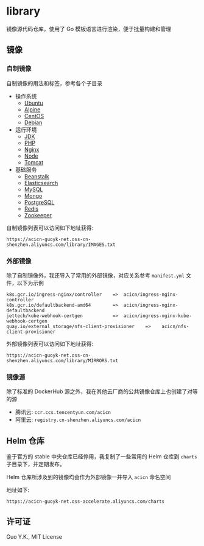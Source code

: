 # library
镜像源代码仓库，使用了 Go 模板语言进行渲染，便于批量构建和管理

## 镜像

### 自制镜像

自制镜像的用法和标签，参考各个子目录

* 操作系统
    * [Ubuntu](https://github.com/acicn/library/tree/latest/ubuntu)
    * [Alpine](https://github.com/acicn/library/tree/latest/alpine)
    * [CentOS](https://github.com/acicn/library/tree/latest/centos)
    * [Debian](https://github.com/acicn/library/tree/latest/debian)
* 运行环境
    * [JDK](https://github.com/acicn/library/tree/latest/jdk)
    * [PHP](https://github.com/acicn/library/tree/latest/php)
    * [Nginx](https://github.com/acicn/library/tree/latest/nginx)
    * [Node](https://github.com/acicn/library/tree/latest/node)
    * [Tomcat](https://github.com/acicn/library/tree/latest/tomcat)
* 基础服务
    * [Beanstalk](https://github.com/acicn/library/tree/latest/beanstalk)
    * [Elasticsearch](https://github.com/acicn/library/tree/latest/elasticsearch)
    * [MySQL](https://github.com/acicn/library/tree/latest/mysql)
    * [Mongo](https://github.com/acicn/library/tree/latest/mongo)
    * [PostgreSQL](https://github.com/acicn/library/tree/latest/postgres)
    * [Redis](https://github.com/acicn/library/tree/latest/redis)
    * [Zookeeper](https://github.com/acicn/library/tree/latest/zookeeper)

自制镜像列表可以访问如下地址获得:

```
https://acicn-guoyk-net.oss-cn-shenzhen.aliyuncs.com/library/IMAGES.txt
```
    
### 外部镜像

除了自制镜像外，我还导入了常用的外部镜像，对应关系参考 `manifest.yml` 文件，以下为示例

```
k8s.gcr.io/ingress-nginx/controller    =>  acicn/ingress-nginx-controller
k8s.gcr.io/defaultbackend-amd64        =>  acicn/ingress-nginx-defaultbackend
jettech/kube-webhook-certgen           =>  acicn/ingress-nginx-kube-webhook-certgen
quay.io/external_storage/nfs-client-provisioner    =>    acicn/nfs-client-provisioner
```

外部镜像列表可以访问如下地址获得:

```
https://acicn-guoyk-net.oss-cn-shenzhen.aliyuncs.com/library/MIRRORS.txt
```

### 镜像源

除了标准的 DockerHub 源之外，我在其他云厂商的公共镜像仓库上也创建了对等的源 

* 腾讯云: `ccr.ccs.tencentyun.com/acicn`
* 阿里云: `registry.cn-shenzhen.aliyuncs.com/acicn`

## Helm 仓库

鉴于官方的 stable 中央仓库已经停用，我复制了一些常用的 Helm 仓库到 `charts` 子目录下，并定期发布。

Helm 仓库所涉及到的镜像均会作为外部镜像一并导入 `acicn` 命名空间

地址如下:

```
https://acicn-guoyk-net.oss-accelerate.aliyuncs.com/charts
```

## 许可证

Guo Y.K., MIT License
